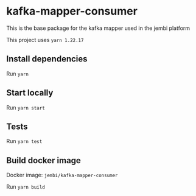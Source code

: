 # kafka-mapper-consumer
This is the base package for the kafka mapper used in the jembi platform

This project uses `yarn 1.22.17`

## Install dependencies

Run `yarn`

## Start locally

Run `yarn start`

## Tests

Run `yarn test`

## Build docker image

Docker image: `jembi/kafka-mapper-consumer`

Run `yarn build`
